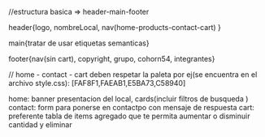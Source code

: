 //estructura basica => header-main-footer

header{logo, nombreLocal, nav(home-products-contact-cart) }

main{tratar de usar etiquetas semanticas}

footer{nav(sin cart), copyright, grupo, cohorn54, integrantes}

// home - contact - cart
deben respetar la paleta por ej(se encuentra en el archivo style.css): [FAF8F1,FAEAB1,E5BA73,C58940]

home: banner presentacion del local, cards(incluir filtros de busqueda ) 
contact: form para ponerse en contactpo con mensaje de respuesta
cart: preferente tabla de items agregado que te permita aumentar o disminuir cantidad y eliminar 
